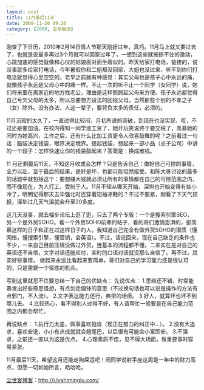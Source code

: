 ```yaml
---
layout: post
title: 11月最后11天
date: 2009-11-20 09:20
category: [2009, 生命痕迹]
---
```

刚查了下日历，2010年2月14日情人节那天刚好过年，真巧。11月马上就又要过去了，也就是说最多再过3个月就可以回家过年了，一想到这些就按捺不住的激动，心跳加速的感觉就像和心仪的姑娘面对面坐着似的。昨天给家打电话，爸接的，说没事就多给家打电话，今年暑假你和二姐都没回家，大姐也没过来，听不到你们打电话就觉得心里空空的。老早之前就有种感觉：其实父母也是孩子心中永远的痛，就像孩子永远是父母心中的痛一样。不止一次的听不止一个同学（女同学）说，她们将来要在离家近的地方找老公，理由是这样照顾起父母来方便。孩子永远都觉得自己亏欠父母的太多，所以总要想方设法的回报父母，当然那些个别的不孝之子（女）除外。没有办法，人这一辈子，要背负太多的责任，必须的。

11月沉寂的太久了，一直过得比较闷，月初所说的突破，到现在也没实现，哎，不过还是要加油。在校内得知一同学涨工资了，她开玩笑说终于要交税了，羡慕她的同时为她高兴，工作之后，还有什么比加工资更令人欣喜鼓舞的呢？之前看过一句话：脑袋决定钱袋，眼界决定境界。提起钱袋，想起来一部小品（点子公司）中讲的一个段子：怎样快速让你的钱袋鼓起来？答案是：换成散钱。

11 月还剩最后11天，不知这月收成会怎样？只是告诉自己：做好自己可控的事情，全力以赴，至于最后的结果，是好是坏，也都只能坦然接受。和陈大哥讨论的最多的话题中就包括这个：要想赚大钱就必须让所有的事情都在自己的可控范围之内，而不像现在，为人打工，受制于人。11月不知从哪天开始，深圳也开始变得有些小冷了，明明记得那天去华强北时还穿着短袖凉鞋的？不过不要紧，刚看了下天气预报，深圳过几天气温就会升至20多度。

这几天没事，就去福步论坛上逛了逛，只去了两个专版：一个是搜索引擎SEO，另一个是外贸SOHO。看一个外贸SOHO前辈的帖子，看的哥们激情澎湃的，挺羡慕这样的日子和正在过这样日子的人。我知道自己完全有做外贸SOHO的潜质（懂网络，懂搜索引擎，懂营销，会英语）。不过，话说回来，现在自己缺乏的条件也不少，一来自己目前压根没做过外贸，连基本的流程都不懂，二来实在是对自己的英语还不自信，文字对话还能应付，实时的口语对话就没那么自信了。再不过，其实好些事情， 做起来永远比看起来要简单，哥们对自己的学习能力还是很认可的，只是需要一个锻炼的机会。

写到这里就忍不住要总结一下自己的优缺点：
先说优点：
1.思维还不错，时常能暴发出好些奇思怪想，有点剑走偏锋的意思（不过换句话也可以说是操作的方法有点邪门，不入流）。
2.文字表达能力还行，典型的话痨。
3.好人，就算坏也坏不到哪儿去。
4.比较热心，看不得别人过得不好，有人请帮忙一般要是在自己能力范围之内都会帮忙。

再说缺点：
1.执行力太差，做事喜欢拖沓（现正在努力的纠正中…）。
2.没有大追求，喜欢安逸，小小有点成就就会翘尾巴，以后很有可能会小富即安。
3.不强求，之前还一直以为这是优点。
4.心理素质不佳，见不得大场面，做重要事时容易紧张。

11月最后11天，希望这月还能走狗屎运吧！闹同学说射手座这周是一年中的财力高点，但愿一切如她所言，哈哈哈。

<a href="http://i.lvshiminglu.com/">尘世客博客</a>：<a href="http://i.lvshiminglu.com/">http://i.lvshiminglu.com/</a>

